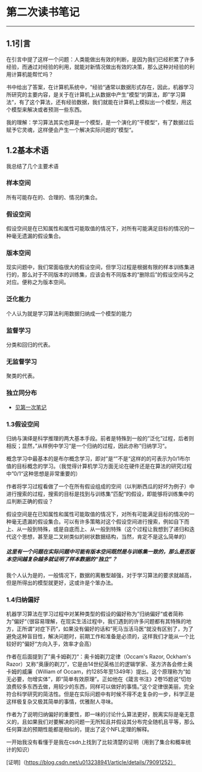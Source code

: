 # 第二次读书笔记 #
---
## 1.1引言 ##
在引言中提了这样一个问题：人类能做出有效的判断，是因为我们已经积累了许多经验，而通过对经验的利用，就能对新情况做出有效的决策，那么这种对经验的利用计算机能帮忙吗？

书中给出了答案，在计算机系统中，“经验“通常以数据形式存在，因此，机器学习所研究的主要内容，是关于在计算机上从数据中产生”模型“的算法，即”学习算法“，有了这个算法，还有经验数据，我们就能在计算机上模拟出一个模型，用这个模型来解决或者预测一些东西。

我的理解：学习算法其实也算是一个模型，是一个演化的”干模型“，有了数据过后赋予它灵魂，这样便会产生一个解决实际问题的”模型“。

## 1.2基本术语 ##
我总结了几个主要术语
### 样本空间 ###
所有可能存在的、合理的、情况的集合。


### 假设空间 ###
假设空间是在已知属性和属性可能取值的情况下，对所有可能满足目标的情况的一种毫无遗漏的假设集合。


### 版本空间 ###
现实问题中，我们常面临很大的假设空间，但学习过程是根据有限的样本训练集进行的，那么对于不同版本的训练集，应该会有不同版本的“删除后”的假设空间与之对应。便称之为版本空间。 

### 泛化能力 ###
个人认为就是学习算法利用数据归纳成一个模型的能力


### 监督学习 ###
分类和回归的代表。



### 无监督学习 ###
聚类的代表。


### 独立同分布 ###

- [见第一次笔记](第一次笔记.md)
### 1.3假设空间 ###
归纳与演绎是科学推理的两大基本手段。前者是特殊到一般的”泛化”过程，后者则相反；显然，”从样例中学习“是一个归纳的过程，因此亦称”归纳学习“。

概念学习中最基本的是布尔概念学习，即对”是“”不是“这样的的可表示为0/1布尔值的目标概念的学习。（我觉得计算机学习方面无论在硬件还是在算法的研究过程中”0/1“这种思想是非常重要的）

作者将学习过程看做了一个在所有假设组成的空间（以判断西瓜的好坏为例子）中进行搜索的过程，搜索的目标是找到与训练集”匹配“的假设，即能够将训练集中的瓜判断正确的假设？

假设空间是在已知属性和属性可能取值的情况下，对所有可能满足目标的情况的一种毫无遗漏的假设集合。可以有许多策略对这个假设空间进行搜索，例如自下而上、从一般到特殊，或是自底而上、从一般到特殊（这个过程让我想到了递归和迭代这个思想，甚至是二叉树类似的树状数据结构，当然，肯定不是这么简单的）

##### 这里有一个问题在实际问题中可能有版本空间既然是与训练集一致的，那么是否版本空间越复杂越多就证明了样本数据的“独立”？ #####
我个人认为是的，一般情况下，数据的离散型越强，对于学习算法的要求就越高，但是所得出的模型就更好，这或许是个笨办法。

### 1.4归纳偏好 ###
机器学习算法在学习过程中对某种类型的假设的偏好称为”归纳偏好“或者简称为”偏好“（很容易理解，在现实生活过程中，我们遇到的许多问题都有其特殊的地方，正所谓”对症下药“，如果没有偏好的话和”死马当活马医“就没有区别了，为了避免这种盲目性，解决问题时，前期工作和准备是必须的，这样我们才能从一个比较好的”偏好“方向入手，效率才会高）

作者在后面提到了”奥卡姆剃刀“：奥卡姆剃刀定律（Occam's Razor, Ockham's Razor）又称“奥康的剃刀”，它是由14世纪英格兰的逻辑学家、圣方济各会修士奥卡姆的威廉（William of Occam，约1285年至1349年）提出。这个原理称为“如无必要，勿增实体”，即“简单有效原理”。正如他在《箴言书注》2卷15题说“切勿浪费较多东西去做，用较少的东西，同样可以做好的事情。”这个定律很美丽，完全符合科学研究的简洁性。但是在实际问题中有时候不得不走复杂的一步，科学正是这样极复杂又极其简单的事情，优雅耐人寻味。

作者为了说明归纳偏好的重要性，即一味的讨论什么算法更好，脱离实际是毫无意义的，且如果我们对要解决的问题一无所知且并假设其分布完全随机且平等，那么任何算法的预期性能都是相似的，提出了这个NFL定理的解释。

一开始我没有看懂于是我在csdn上找到了比较清楚的证明（用到了集合和概率统计的知识）

[证明]（https://blog.csdn.net/u013238941/article/details/79091252）
















